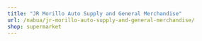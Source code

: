 ```yaml
---
title: "JR Morillo Auto Supply and General Merchandise"
url: /nabua/jr-morillo-auto-supply-and-general-merchandise/
shop: supermarket
---
```

